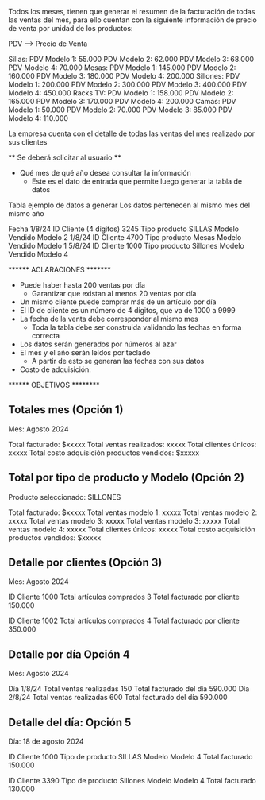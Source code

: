 

Todos los meses, tienen que generar el resumen de la facturación de todas las ventas del mes, para ello cuentan con la siguiente información de precio de venta por unidad de los productos:


PDV --> Precio de Venta

  Sillas:
   PDV Modelo 1: 55.000
   PDV Modelo 2: 62.000
   PDV Modelo 3: 68.000
   PDV Modelo 4: 70.000
 Mesas:
   PDV Modelo 1: 145.000
   PDV Modelo 2: 160.000
   PDV Modelo 3: 180.000
   PDV Modelo 4: 200.000
 Sillones:
   PDV Modelo 1: 200.000
   PDV Modelo 2: 300.000
   PDV Modelo 3: 400.000
   PDV Modelo 4: 450.000
 Racks TV:
   PDV Modelo 1: 158.000
   PDV Modelo 2: 165.000
   PDV Modelo 3: 170.000
   PDV Modelo 4: 200.000
 Camas:
   PDV Modelo 1: 50.000
   PDV Modelo 2: 70.000
   PDV Modelo 3: 85.000
   PDV Modelo 4: 110.000
 
 La empresa cuenta con el detalle de todas las ventas del mes realizado por sus clientes

 ** Se deberá solicitar al usuario **
   - Qué mes de qué año desea consultar la información
      - Este es el dato de entrada que permite luego generar la tabla de datos

 Tabla ejemplo de datos a generar
   Los datos pertenecen al mismo mes del mismo año

 Fecha
   1/8/24
       ID Cliente (4 digitos)
           3245
       Tipo producto
           SILLAS
       Modelo Vendido
           Modelo 2
   1/8/24
       ID Cliente 
           4700
       Tipo producto
           Mesas
       Modelo Vendido
           Modelo 1
   5/8/24
       ID Cliente
           1000
       Tipo producto
           Sillones
       Modelo Vendido
           Modelo 4
 

 ****** ACLARACIONES *******
 
   - Puede haber hasta 200 ventas por día 
       - Garantizar que existan al menos 20 ventas por día
   - Un mismo cliente puede comprar más de un artículo por día
   - El ID de cliente es un número de 4 dígitos, que va de 1000 a 9999
   - La fecha de la venta debe corresponder al mismo mes
       - Toda la tabla debe ser construida validando las fechas en forma correcta
   - Los datos serán generados por números al azar
   - El mes y el año serán leídos por teclado
       - A partir de esto se generan las fechas con sus datos
   - Costo de adquisición:
       
 

 ****** OBJETIVOS ********

 ## Totales mes (Opción 1)
 Mes: Agosto 2024 
 
  Total facturado: $xxxxx
  Total ventas realizados: xxxxx
  Total clientes únicos: xxxxx
  Total costo adquisición productos vendidos: $xxxxx

 ## Total por tipo de producto y Modelo (Opción 2) 
  Producto seleccionado: SILLONES
  
  Total facturado: $xxxxx
    Total ventas modelo 1: xxxxx
    Total ventas modelo 2: xxxxx
    Total ventas modelo 3: xxxxx
    Total ventas modelo 3: xxxxx
    Total ventas modelo 4: xxxxx
  Total clientes únicos: xxxxx
  Total costo adquisición productos vendidos: $xxxxx

 ## Detalle por clientes (Opción 3)
 Mes: Agosto 2024

   ID Cliente
       1000
   Total artículos comprados
       3
   Total facturado por cliente
       150.000

   ID Cliente
       1002
   Total artículos comprados
       4
   Total facturado por cliente
       350.000
 

 ## Detalle por día Opción 4

 Mes: Agosto 2024

   Día
       1/8/24
   Total ventas realizadas
       150
   Total facturado del día
       590.000
   Día 
       2/8/24
   Total ventas realizadas
       600
   Total facturado del día
       590.000


 ## Detalle del día: Opción 5

 Día: 18 de agosto 2024

   ID Cliente
       1000
   Tipo de producto
       SILLAS
   Modelo
       Modelo 4
   Total facturado
       150.000

   ID Cliente
       3390
   Tipo de producto
       Sillones
   Modelo
       Modelo 4
   Total facturado
       130.000

